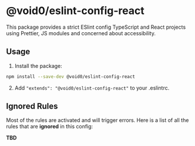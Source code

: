# @void0/eslint-config-react

This package provides a strict ESlint config TypeScript and React projects using Prettier, JS modules and concerned about accessibility.

## Usage

1. Install the package:

```sh
npm install --save-dev @void0/eslint-config-react
```

2. Add `"extends": "@void0/eslint-config-react"` to your .eslintrc.

## Ignored Rules

Most of the rules are activated and will trigger errors. Here is a list of all the rules that are **ignored** in this config:

**TBD**
